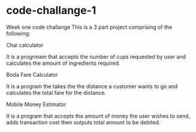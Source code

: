 # code-challange-1
Week one code challange
This is a 3 part project comprising of the following:

Chai calculator

It is a progrmam that accepts the number of cups requested by user and calculates the amount of ingredients required.

Boda Fare Calculator

It is a program the takes the the distance a customer wants to go and calculates the total fare for the distance.

Mobile Money Estimator

It is a program that accepts the amount of money the user wishes to send, adds  transaction cost then outputs total amount to be debited.
